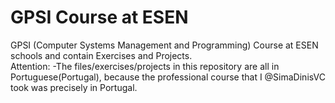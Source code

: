 # GPSI Course at ESEN
GPSI (Computer Systems Management and Programming) Course at ESEN schools and contain Exercises and Projects.<br> 
Attention: 
-The files/exercises/projects in this repository are all in Portuguese(Portugal), because the professional course that I @SimaDinisVC took was precisely in Portugal.
